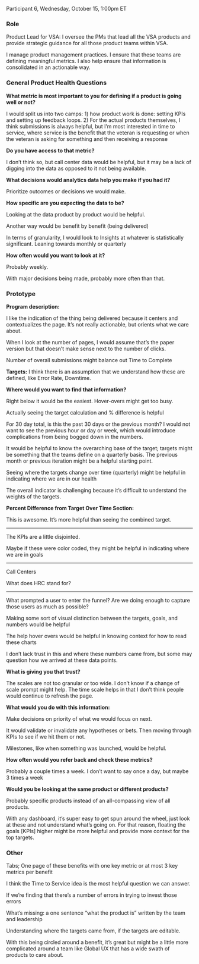 Participant 6, Wednesday, October 15, 1:00pm ET

### Role
Product Lead for VSA: I oversee the PMs that lead all the VSA products and provide strategic guidance for all those product teams within VSA.

I manage product management practices. I ensure that these teams are defining meaningful metrics. I also help ensure that information is consolidated in an actionable way.
 
### General Product Health Questions

**What metric is most important to you for defining if a product is going well or not?**

I would split us into two camps: 1) how product work is done: setting KPIs and setting up feedback loops. 2) For the actual products themselves, I think submissions is always helpful, but I’m most interested in time to service, where service is the benefit that the veteran is requesting or when the veteran is asking for something and then receiving a response

**Do you have access to that metric?**

I don’t think so, but call center data would be helpful, but it may be a lack of digging into the data as opposed to it not being available.
 
**What decisions would analytics data help you make if you had it?**

Prioritize outcomes or decisions we would make.
 
**How specific are you expecting the data to be?** 

Looking at the data product by product would be helpful.

Another way would be benefit by benefit (being delivered)

In terms of granularity, I would look to Insights at whatever is statistically significant. Leaning towards monthly or quarterly
 
**How often would you want to look at it?**

Probably weekly.

With major decisions being made, probably more often than that.
 
### Prototype

**Program description:** 

I like the indication of the thing being delivered because it centers and contextualizes the page. It’s not really actionable, but orients what we care about.

When I look at the number of pages, I would assume that’s the paper version but that doesn’t make sense next to the number of clicks.

Number of overall submissions might balance out Time to Complete

**Targets:**
I think there is an assumption that we understand how these are defined, like Error Rate, Downtime.

**Where would you want to find that information?**

Right below it would be the easiest. Hover-overs might get too busy.

Actually seeing the target calculation and % difference is helpful

For 30 day total, is this the past 30 days or the previous month? I would not want to see the previous hour or day or week, which would introduce complications from being bogged down in the numbers.

It would be helpful to know the overarching base of the target; targets might be something that the teams define on a quarterly basis. The previous month or previous iteration might be a helpful starting point.

Seeing where the targets change over time (quarterly) might be helpful in indicating where we are in our health

The overall indicator is challenging because it’s difficult to understand the weights of the targets.

**Percent Difference from Target Over Time Section:**

This is awesome. It’s more helpful than seeing the combined target.

---

The KPIs are a little disjointed.

Maybe if these were color coded, they might be helpful in indicating where we are in goals 

---

Call Centers

What does HRC stand for? 

---

What prompted a user to enter the funnel? Are we doing enough to capture those users as much as possible?

Making some sort of visual distinction between the targets, goals, and numbers would be helpful

The help hover overs would be helpful in knowing context for how to read these charts

I don’t lack trust in this and where these numbers came from, but some may question how we arrived at these data points.

**What is giving you that trust?**

The scales are not too granular or too wide. I don’t know if a change of scale prompt might help. The time scale helps in that I don’t think people would continue to refresh the page. 

**What would you do with this information:**

Make decisions on priority of what we would focus on next. 

It would validate or invalidate any hypotheses or bets. Then moving through KPIs to see if we hit them or not.

Milestones, like when something was launched, would be helpful.

**How often would you refer back and check these metrics?**

Probably a couple times a week. I don’t want to say once a day, but maybe 3 times a week

**Would you be looking at the same product or different products?**

Probably specific products instead of an all-compassing view of all products.

With any dashboard, it’s super easy to get spun around the wheel, just look at these and not understand what’s going on. For that reason, floating the goals [KPIs] higher might be more helpful and provide more context for the top targets.

 
### Other
Tabs; One page of these benefits with one key metric or at most 3 key metrics per benefit 

I think the Time to Service idea is the most helpful question we can answer.

If we’re finding that there’s a number of errors in trying to invest those errors

What’s missing: a one sentence “what the product is” written by the team and leadership 

Understanding where the targets came from, if the targets are editable.

With this being circled around a benefit, it’s great but might be a little more complicated around a team like Global UX that has a wide swath of products to care about.
